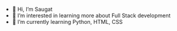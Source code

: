 - 👋 Hi, I’m Saugat
- 👀 I’m interested in learning more about Full Stack development
- 🌱 I’m currently learning Python, HTML, CSS

<!---
saugatcsa/saugatcsa is a ✨ special ✨ repository because its `README.md` (this file) appears on your GitHub profile.
You can click the Preview link to take a look at your changes.
--->
